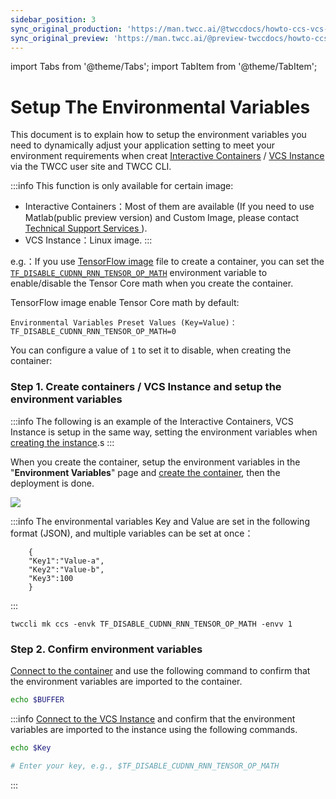 ```yaml
---
sidebar_position: 3
sync_original_production: 'https://man.twcc.ai/@twccdocs/howto-ccs-vcs-setup-env-variable-en'
sync_original_preview: 'https://man.twcc.ai/@preview-twccdocs/howto-ccs-vcs-setup-env-variable-en'
---
```


import Tabs from '@theme/Tabs';
import TabItem from '@theme/TabItem';

# Setup The Environmental Variables

This document is to explain how to setup the environment variables you need to  dynamically adjust your application setting to meet your environment requirements when creat [<ins>Interactive Containers</ins>](https://man.twcc.ai/@twccdocs/guide-ccs-create-zh) / [<ins>VCS Instance</ins>](https://man.twcc.ai/@twccdocs/guide-vcs-create-zh) via the TWCC user site and TWCC CLI.

:::info
This function is only available for certain image:
- Interactive Containers：Most of them are available (If you need to use Matlab(public preview version) and Custom Image, please contact <ins> <a href = "mailto:isupport@twcc.ai">Technical Support Services</a> </ins>).
- VCS Instance：Linux image.
:::


e.g.：If you use [TensorFlow image](https://man.twcc.ai/@twccdocs/ccs-concept-image-main-zh/%2F%40twccdocs%2Fccs-concept-image-tensorflow-zh) file to create a container, you can set the [`TF_DISABLE_CUDNN_RNN_TENSOR_OP_MATH`](https://docs.nvidia.com/deeplearning/frameworks/tensorflow-user-guide/index.html#tf_disable_cudnn_rnn_tensor_op_math) environment variable to enable/disable the Tensor Core math when you create the container.

TensorFlow image enable Tensor Core math by default:

```
Environmental Variables Preset Values (Key=Value)：TF_DISABLE_CUDNN_RNN_TENSOR_OP_MATH=0
```

You can configure a value of `1` to set it to disable, when creating the container:

### Step 1. Create containers / VCS Instance and setup the environment variables

<Tabs>
  <TabItem value="TWCC Portal" label="TWCC Portal" default>
    

:::info
The following is an example of the Interactive Containers, VCS Instance is setup in the same way, setting the environment variables when [<ins>creating the instance</ins>](https://man.twcc.ai/@twccdocs/guide-vcs-create-zh).s
:::



When you create the container, setup the environment variables in the "**Environment Variables**" page and [<ins>create the container</ins>](https://man.twcc.ai/@twccdocs/guide-ccs-create-zh), then the deployment is done.

![](https://cos.twcc.ai/SYS-MANUAL/uploads/upload_22347194982f56be9cb4f8fc69ba27de.png)

:::info
The environmental variables Key and Value are set in the following format (JSON), and multiple variables can be set at once：

```
    {
    "Key1":"Value-a",
    "Key2":"Value-b",
    "Key3":100
    }
```

:::



  </TabItem>
  <TabItem value="TWCC CLI" label="TWCC CLI">
    

```
twccli mk ccs -envk TF_DISABLE_CUDNN_RNN_TENSOR_OP_MATH -envv 1  
```


  </TabItem>
</Tabs>

### Step 2. Confirm environment variables

[<ins>Connect to the container</ins>](https://man.twcc.ai/@twccdocs/guide-ccs-connect-zh) and use the following command to confirm that the environment variables are imported to the container.

```bash
echo $BUFFER
```

:::info
[<ins>Connect to the VCS Instance</ins>](https://man.twcc.ai/@twccdocs/doc-vcs-main-zh/https%3A%2F%2Fman.twcc.ai%2F%40twccdocs%2Fvcs-guide-connect-to-linux-from-windows-zh) and confirm that the environment variables are imported to the instance using the following commands.
<div></div>

```bash
echo $Key

# Enter your key, e.g., $TF_DISABLE_CUDNN_RNN_TENSOR_OP_MATH
```

:::